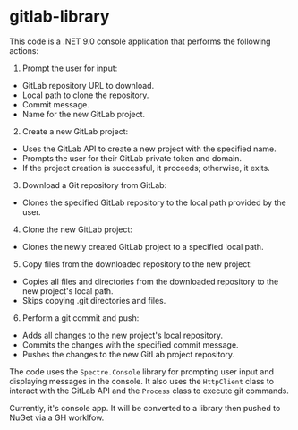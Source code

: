 # gitlab-library

This code is a .NET 9.0 console application that performs the following actions:

1. Prompt the user for input:

- GitLab repository URL to download.
- Local path to clone the repository.
- Commit message.
- Name for the new GitLab project.

2. Create a new GitLab project:

- Uses the GitLab API to create a new project with the specified name.
- Prompts the user for their GitLab private token and domain.
- If the project creation is successful, it proceeds; otherwise, it exits.

3. Download a Git repository from GitLab:

- Clones the specified GitLab repository to the local path provided by the user.

4. Clone the new GitLab project:

- Clones the newly created GitLab project to a specified local path.

5. Copy files from the downloaded repository to the new project:

- Copies all files and directories from the downloaded repository to the new project's local path.
- Skips copying .git directories and files.

6. Perform a git commit and push:

- Adds all changes to the new project's local repository.
- Commits the changes with the specified commit message.
- Pushes the changes to the new GitLab project repository.

The code uses the `Spectre.Console` library for prompting user input and displaying messages in the console. It also uses the `HttpClient` class to interact with the GitLab API and the `Process` class to execute git commands.

Currently, it's console app. It will be converted to a library then pushed to NuGet via a GH worklfow.